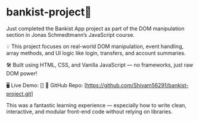 # bankist-project🚀 

Just completed the Bankist App project as part of the DOM manipulation section in Jonas Schmedtmann’s JavaScript course.

💡 This project focuses on real-world DOM manipulation, event handling, array methods, and UI logic like login, transfers, and account summaries.

🛠️ Built using HTML, CSS, and Vanilla JavaScript — no frameworks, just raw DOM power!

🖥️ Live Demo: []
📂 GitHub Repo: [https://github.com/Shivam56291/bankist-project.git]

This was a fantastic learning experience — especially how to write clean, interactive, and modular front-end code without relying on libraries.
